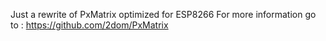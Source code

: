 Just a rewrite of PxMatrix optimized for ESP8266
For more information go to : 
https://github.com/2dom/PxMatrix
